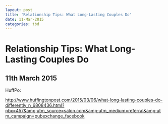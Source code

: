 ```yaml
---
layout: post
title: 'Relationship Tips: What Long-Lasting Couples Do'
date: 11-Mar-2015
categories: tbd
---
```


# Relationship Tips: What Long-Lasting Couples Do

## 11th March 2015

HuffPo:

http://www.huffingtonpost.com/2015/03/06/what-long-lasting-couples-do-differently_n_6808436.html?pbx=457&amp;utm_source=salon.com&amp;utm_medium=referral&amp;utm_campaign=pubexchange_facebook
